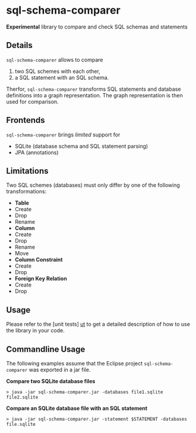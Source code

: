 sql-schema-comparer
===================

**Experimental** library to compare and check SQL schemas and statements

Details
-------

`sql-schema-comparer` allows to compare

1. two SQL schemes with each other,
2. a SQL statement with an SQL schema.

Therfor, `sql-schema-comparer` transforms SQL statements and database definitions into a graph representation. The graph
representation is then used for comparison.

Frontends
---------

`sql-schema-comparer` brings *limited* support for

- SQLite (database schema and SQL statement parsing)
- JPA (annotations)

Limitations
-----------

Two SQL schemes (databases) must only differ by one of the following transformations:

- **Table**
 - Create
 - Drop
 - Rename
- **Column**
 - Create
 - Drop
 - Rename
 - Move
- **Column Constraint**
 - Create
 - Drop
- **Foreign Key Relation**
 - Create
 - Drop

Usage
-----

Please refer to the [unit tests] [ut] to get a detailed description of how to use the library in your code.

[ut]: https://github.com/hschink/sql-schema-comparer/tree/master/test

Commandline Usage
-----------------

The following examples assume that the Eclipse project `sql-schema-comparer` was exported in a jar file.

**Compare two SQLite database files**

`> java -jar sql-schema-comparer.jar -databases file1.sqlite file2.sqlite`

**Compare an SQLite database file with an SQL statement**

`> java -jar sql-schema-comparer.jar -statement $STATEMENT -databases file.sqlite`
